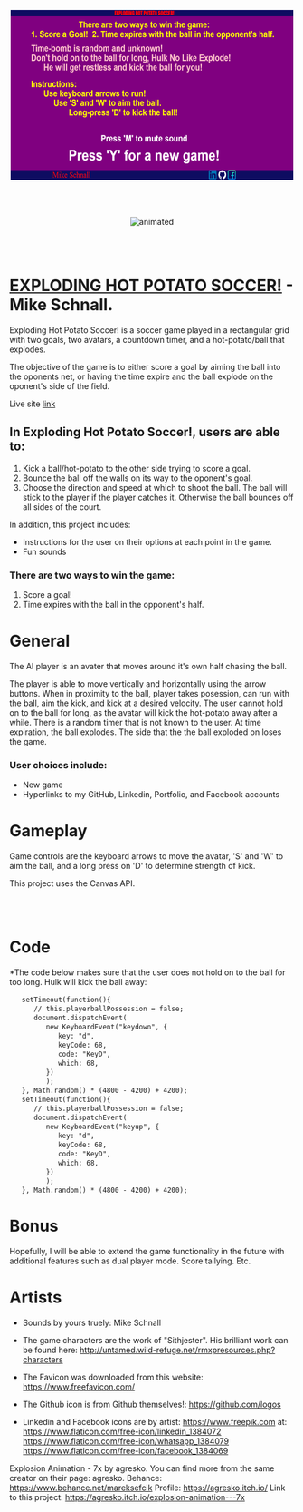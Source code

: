 <p align="center">
  <img width="500" height="300" src="./pics/ehps_instructions.png">
</p>
<br></br>

<p align="center">
  <img src="https://media.giphy.com/media/ktjUt0wEKCMj6nhqyK/giphy.gif?cid=790b761193251520f90792b495c6d5e81770aa4d419778ae&rid=giphy.gif&ct=g" alt="animated" />
</p>
<br></br>



# [EXPLODING HOT POTATO SOCCER!](https://mordes89.github.io/EXPLODING-HOT-POTATO-SOCCER-/) - Mike Schnall.

Exploding Hot Potato Soccer! is a soccer game played in a rectangular grid with two goals, 
two avatars, a countdown timer, and a hot-potato/ball that explodes.

The objective of the game is to either score a goal by aiming the ball 
into the oponents net, or having the time expire and the ball explode 
on the oponent's side of the field. 

Live site [link](https://mordes89.github.io/EXPLODING-HOT-POTATO-SOCCER-/)

## In Exploding Hot Potato Soccer!, users are able to:
1. Kick a ball/hot-potato to the other side trying to score a goal.
2. Bounce the ball off the walls on its way to the oponent's goal.
3. Choose the direction and speed at which to shoot the ball. The ball 
   will stick to the player if the player catches it. Otherwise the ball 
   bounces off all sides of the court.


In addition, this project includes:
- Instructions for the user on their options at each point in the game.
- Fun sounds



### There are two ways to win the game:
1. Score a goal!
2. Time expires with the ball in the opponent's half.



# General
The AI player is an avater that moves around it's own
half chasing the ball.

The player is able to move vertically and horizontally using the arrow 
buttons. When in proximity to the ball, player takes posession, can run with the ball, aim the kick, and kick at a desired velocity. The user cannot hold on to the ball for long, as the avatar will kick the hot-potato away after a while.
There is a random timer that is not known to the user. At time expiration, the ball explodes. The side that the the ball exploded on loses the game.

### User choices include:
 - New game
 - Hyperlinks to my GitHub, Linkedin, Portfolio, and Facebook accounts

# Gameplay
Game controls are the keyboard arrows to move the avatar, 'S' and 'W' to aim the ball, and a long press on 'D' to determine strength of kick.

This project uses the Canvas API.

<br></br>
# Code
*The code below makes sure that the user does not hold on to the ball for too long. Hulk will kick the ball away:
  
```
   setTimeout(function(){
      // this.playerballPossession = false;
      document.dispatchEvent(
         new KeyboardEvent("keydown", {
            key: "d",
            keyCode: 68, 
            code: "KeyD", 
            which: 68,
         })
         );             
   }, Math.random() * (4800 - 4200) + 4200);   
   setTimeout(function(){
      // this.playerballPossession = false;
      document.dispatchEvent(
         new KeyboardEvent("keyup", {
            key: "d",
            keyCode: 68, 
            code: "KeyD", 
            which: 68,                 
         })
         );             
   }, Math.random() * (4800 - 4200) + 4200); 
```

# Bonus
Hopefully, I will be able to extend the game functionality in the future
with additional features such as dual player mode. Score tallying. Etc.


# Artists
- Sounds by yours truely: Mike Schnall

- The game characters are the work of "Sithjester". 
His brilliant work can be found here: http://untamed.wild-refuge.net/rmxpresources.php?characters

- The Favicon was downloaded from this website:
https://www.freefavicon.com/

- The Github icon is from Github themselves!:
https://github.com/logos


- Linkedin and Facebook icons are by artist: https://www.freepik.com
at: 
https://www.flaticon.com/free-icon/linkedin_1384072
https://www.flaticon.com/free-icon/whatsapp_1384079
https://www.flaticon.com/free-icon/facebook_1384069

Explosion Animation - 7x by agresko. You can find more from the same creator on their page: agresko.
Behance: https://www.behance.net/mareksefcik
Profile: https://agresko.itch.io/
Link to this project: https://agresko.itch.io/explosion-animation---7x
